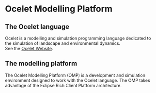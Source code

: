 Ocelet Modelling Platform
=========================

The Ocelet language
-------------------

Ocelet is a modelling and simulation programming language dedicated to the simulation of landscape and environmental dynamics.  
See the [Ocelet Website](http://www.ocelet.org).

The modelling platform
----------------------

The Ocelet Modelling Platform (OMP) is a development and simulation environment designed to work with the Ocelet language.
The OMP takes advantage of the Eclipse Rich Client Platform architecture.

